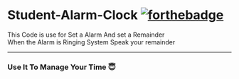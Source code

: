 # Student-Alarm-Clock     [![forthebadge](https://forthebadge.com/images/badges/made-with-python.svg)](https://forthebadge.com)
This Code is use for Set a Alarm And  set a Remainder 
<br>
When the Alarm is Ringing System Speak your remainder

---
### Use It To Manage Your Time 😇
